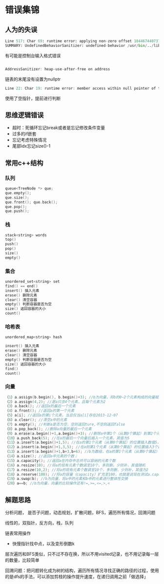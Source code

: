 # 错误集锦

## 人为的失误

```py
Line 517: Char 69: runtime error: applying non-zero offset 18446744073709551615 to null pointer (basic_string.h)
SUMMARY: UndefinedBehaviorSanitizer: undefined-behavior /usr/bin/../lib/gcc/x86_64-linux-gnu/9/../../../../include/c++/9/bits/basic_string.h:527:69
```

有可能是控制台输入格式错误

```c

AddressSanitizer: heap-use-after-free on address
```

链表的末尾没有设置为nullptr

```c
Line 22: Char 19: runtime error: member access within null pointer of type 'TreeNode' (solution.cpp)
```

使用了空指针，提前进行判断

## 思维逻辑错误

- 超时：死循环忘记break或者是忘记修改条件变量
- 过多的if嵌套
- 忘记考虑特殊情况
- 尾部idx忘记size()-1

## 常用c++结构

### 队列

```c
queue<TreeNode *> que;
que.empty();
que.size();
que.front(); que.back();
que.pop();
que.push();
```

### 栈

```c
stack<string> words
top()
push()
pop()
size()
empty()
```

### 集合

```c
unordered_set<string> set
find() == end()
insert() 插入元素
erase() 删除元素
clear() 清空容器
empty() 判断容器是否为空
size() 返回容器的大小
count()　　　　　
```

### 哈希表

```c
unordered_map<string> hash

insert() 插入元素
erase() 删除元素
clear() 清空容器
empty() 判断容器是否为空
size() 返回容器的大小
find()
count()　　　　　
```

### 向量

```c
（1）a.assign(b.begin(), b.begin()+3); //b为向量，将b的0~2个元素构成的向量赋给a
（2）a.assign(4,2); //是a只含4个元素，且每个元素为2
（3）a.back(); //返回a的最后一个元素
（4）a.front(); //返回a的第一个元素
（5）a[i]; //返回a的第i个元素，当且仅当a[i]存在2013-12-07
（6）a.clear(); //清空a中的元素
（7）a.empty(); //判断a是否为空，空则返回ture,不空则返回false
（8）a.pop_back(); //删除a向量的最后一个元素
（9）a.erase(a.begin()+1,a.begin()+3); //删除a中第1个（从第0个算起）到第2个元素，也就是说删除的元素从a.begin()+1算起（包括它）一直到a.begin()+         3（不包括它）
（10）a.push_back(5); //在a的最后一个向量后插入一个元素，其值为5
（11）a.insert(a.begin()+1,5); //在a的第1个元素（从第0个算起）的位置插入数值5，如a为1,2,3,4，插入元素后为1,5,2,3,4
（12）a.insert(a.begin()+1,3,5); //在a的第1个元素（从第0个算起）的位置插入3个数，其值都为5
（13）a.insert(a.begin()+1,b+3,b+6); //b为数组，在a的第1个元素（从第0个算起）的位置插入b的第3个元素到第5个元素（不包括b+6），如b为1,2,3,4,5,9,8         ，插入元素后为1,4,5,9,2,3,4,5,9,8
（14）a.size(); //返回a中元素的个数；
（15）a.capacity(); //返回a在内存中总共可以容纳的元素个数
（16）a.resize(10); //将a的现有元素个数调至10个，多则删，少则补，其值随机
（17）a.resize(10,2); //将a的现有元素个数调至10个，多则删，少则补，其值为2
（18）a.reserve(100); //将a的容量（capacity）扩充至100，也就是说现在测试a.capacity();的时候返回值是100.这种操作只有在需要给a添加大量数据的时候才         显得有意义，因为这将避免内存多次容量扩充操作（当a的容量不足时电脑会自动扩容，当然这必然降低性能） 
（19）a.swap(b); //b为向量，将a中的元素和b中的元素进行整体性交换
（20）a==b; //b为向量，向量的比较操作还有!=,>=,<=,>,<
```

## 解题思路

分析问题， 是否子问题，动态规划，扩散问题，BFS，遍历所有情况，回溯问题

线性的，双指针，反方向，栈，队列

链表常用操作

- 快慢指针找中点，以及变形倒数k
  
层次遍历和BFS类似，只不过不存在换，所以不用visited记录，也不用记录每一层的数量，比较简单

回溯问题：把问题转化成为树的结构，遍历所有情况寻找正确的路径的过程，使用的是dfs的手法，可以添加剪枝的操作提升速度，在递归调用之前「做选择」
